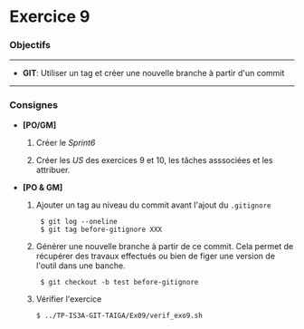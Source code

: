 Exercice 9
===

### Objectifs
--- 

* **GIT**: Utiliser un tag et créer une nouvelle branche à partir d'un commit

---	
### Consignes

* **[PO/GM]**

	1. Créer le *Sprint6*
	
	2. Créer les *US* des exercices 9 et 10, les tâches asssociées et les attribuer.


* **[PO & GM]** 

	1. Ajouter un tag au niveau du commit avant l'ajout du `.gitignore`
	
			$ git log --oneline
			$ git tag before-gitignore XXX
		
	2. Générer une nouvelle branche à partir de ce commit. Cela permet de récupérer des travaux effectués ou bien de figer une version de l'outil dans une banche.

			$ git checkout -b test before-gitignore
			
	3.  Vérifier l'exercice
		
			$ ../TP-IS3A-GIT-TAIGA/Ex09/verif_exo9.sh


